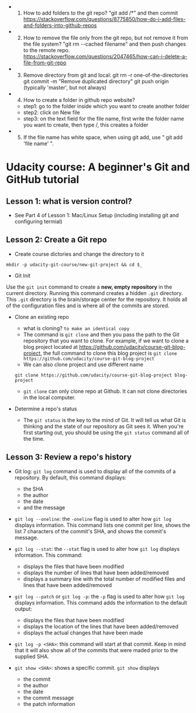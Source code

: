 - 1. How to add folders to the git repo?
"git add <folder>/*" and then commit
https://stackoverflow.com/questions/8775850/how-do-i-add-files-and-folders-into-github-repos

- 2. How to remove the file only from the git repo, but not remove it from the file system?
"git rm --cached filename" and then push changes to the remote repo. 
https://stackoverflow.com/questions/2047465/how-can-i-delete-a-file-from-git-repo

- 3. Remove directory from git and local:
git rm -r one-of-the-directories
git commit -m "Remove duplicated directory"
git push origin <your-git-branch> (typically 'master', but not always)

- 4. How  to create a folder in github repo website?
   - step1: go to the folder inside which you want to create another folder
   - step2: click on New file
   - step3: on the text field for the file name, first write the folder name you want to create, then type /, this creates a folder

- 5. If the file name has white space, when using git add, use " git add 'file name' ".




# Udacity course: A beginner's Git and GitHub tutorial

## Lesson 1: what is version control?

- See Part 4 of Lesson 1: Mac/Linux Setup (including installing git and configuring termial)

## Lesson 2: Create a Git repo

- Create course dictories and change the directory to it 

```
mkdir -p udacity-git-course/new-git-project && cd $_
```
- Git Init

Use the ```git init``` command to create a **new, empty repository** in the current directory. Running this command creates a hidden ```.git``` directory. This ```.git``` directory is the brain/storage center for the repository. It holds all of the configuration files and is where all of the commits are stored.  
- Clone an existing repo
  - what is cloning? ```to make an identical copy```
  - The command is ```git clone``` and then you pass the path to the Git repository that you want to clone. For example, if we want to clone a blog project located at https://github.com/udacity/course-git-blog-project, the full command to clone this blog project is 
  ```git clone https://github.com/udacity/course-git-blog-project```
  - We can also clone project and use different name
  
  ```git clone https://github.com/udacity/course-git-blog-project blog-project```
  
  - ```git clone``` can only clone repo at Github. It can not clone directories in the local computer. 

- Determine a repo's status
  - The ```git status``` is the key to the mind of Git. It will tell us what Git is thinking and the state of our repository as Git sees it. When you're first starting out, you should be using the ```git status``` command all of the time. 
  
## Lesson 3: Review a repo's history 
- Git log: ```git log``` command is used to display all of the commits of a repository. By default, this command displays: 
  - the SHA
  - the author
  - the date
  - and the message
- ```git log --oneline```: the ```-oneline``` flag is used to alter how ```git log``` displays information. This command lists one commit per line, shows the list 7 characters of the commit's SHA, and shows the commit's message.   
 
- ```git log --stat```: the ```--stat``` flag is used to alter how ```git log``` displays information. This command:
    - displays the files that have been modified
    - displays the number of lines that have been added/removed 
    - displays a summary line with the total number of modified files and lines that have been added/removed

- ```git log --patch``` or ```git log -p```: the ```-p``` flag is used to alter how ```git log``` displays information. This command adds the information to the default output: 
   - displays the files that have been modified 
   - displays the location of the lines that have been added/removed 
   - displays the actual changes that have been made
   
- ```git log -p <SHA>```: this command will start at that commit. Keep in mind that it will also show all of the commits that were maded prior to the supplied SHA. 

- ```git show <SHA>```: shows a specific commit. ```git show``` displays 
   - the commit
   - the author
   - the date
   - the commit message
   - the patch information
   
   
   
   
   
   
   
   



